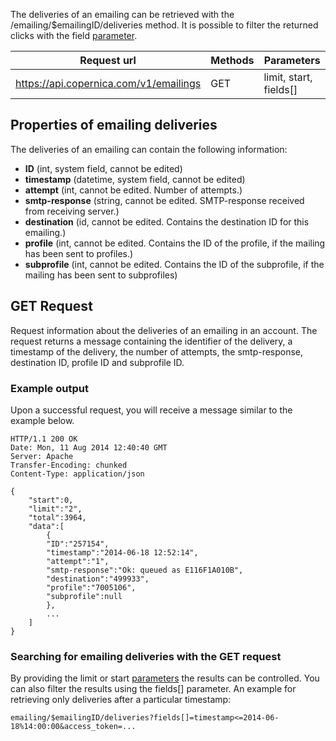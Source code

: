 The deliveries of an emailing can be retrieved with the
/emailing/\$emailingID/deliveries method. It is possible to filter the
returned clicks with the field
[parameter](./rest-api-parameters.md).

| Request url | Methods | Parameters |
| --- | --- | --- |
| https://api.copernica.com/v1/emailings | GET | limit, start, fields[] |

Properties of emailing deliveries
---------------------------------

The deliveries of an emailing can contain the following information:

-   **ID** (int, system field, cannot be edited)
-   **timestamp** (datetime, system field, cannot be edited)
-   **attempt** (int, cannot be edited. Number of attempts.)
-   **smtp-response** (string, cannot be edited. SMTP-response received
    from receiving server.)
-   **destination** (id, cannot be edited. Contains the destination ID
    for this emailing.)
-   **profile** (int, cannot be edited. Contains the ID of the profile,
    if the mailing has been sent to profiles.)
-   **subprofile** (int, cannot be edited. Contains the ID of the
    subprofile, if the mailing has been sent to subprofiles)

GET Request
-----------

Request information about the deliveries of an emailing in an account.
The request returns a message containing the identifier of the delivery,
a timestamp of the delivery, the number of attempts, the smtp-response,
destination ID, profile ID and subprofile ID.

### Example output

Upon a successful request, you will receive a message similar to the
example below.

```
HTTP/1.1 200 OK
Date: Mon, 11 Aug 2014 12:40:40 GMT 
Server: Apache 
Transfer-Encoding: chunked 
Content-Type: application/json 

{
    "start":0,
    "limit":"2",
    "total":3964,
    "data":[
        {
        "ID":"257154",
        "timestamp":"2014-06-18 12:52:14",
        "attempt":"1",
        "smtp-response":"Ok: queued as E116F1A010B",
        "destination":"499933",
        "profile":"7005106",
        "subprofile":null
        }, 
        ...
    ]
}
```

### Searching for emailing deliveries with the GET request

By providing the limit or start
[parameters](./rest-api-parameters.md)
the results can be controlled. You can also filter the results using the
fields[] parameter. An example for retrieving only deliveries after a
particular timestamp:

```
emailing/$emailingID/deliveries?fields[]=timestamp<=2014-06-18%14:00:00&access_token=...
```
